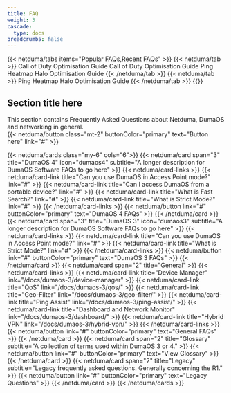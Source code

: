 ```yaml
---
title: FAQ
weight: 3
cascade:
  type: docs
breadcrumbs: false
---
```


<div class="flex gap-8 mt-4">
  <div class="flex-1 basis-1/5">
    {{< netduma/tabs items="Popular FAQs,Recent FAQs" >}}
      {{< netduma/tab >}}  
        <a class="my-2 text-text-primary hover:text-primary-main transition-colors no-underline cursor-pointer">Call of Duty Optimisation Guide</a>
        <a class="my-2 text-text-primary hover:text-primary-main transition-colors no-underline cursor-pointer">Call of Duty Optimisation Guide</a>
        <a class="my-2 text-text-primary hover:text-primary-main transition-colors no-underline cursor-pointer">Ping Heatmap</a>
        <a class="my-2 text-text-primary hover:text-primary-main transition-colors no-underline cursor-pointer">Halo Optimisation Guide</a>
      {{< /netduma/tab >}}
      {{< netduma/tab >}}
        <a class="my-2 text-text-primary hover:text-primary-main transition-colors no-underline cursor-pointer">Ping Heatmap</a>
        <a class="my-2 text-text-primary hover:text-primary-main transition-colors no-underline cursor-pointer">Halo Optimisation Guide</a>
      {{< /netduma/tab >}}
    {{</ netduma/tabs >}}
  </div>
  <div class="flex-1 flex flex-col gap-2">
    <h2 class="m-0">Section title here</h2>
    <div>This section contains Frequently Asked Questions about Netduma, DumaOS and networking in general.</div>
    {{< netduma/button class="mt-2" buttonColor="primary" text="Button here" link="#" >}}
  </div>
</div>

{{< netduma/cards class="my-6" cols="6">}}
  {{< netduma/card span="3" title="DumaOS 4" icon="dumaos4" subtitle="A longer description for DumaOS Software FAQs to go here" >}}
    {{< netduma/card-links >}}
      {{< netduma/card-link title="Can you use DumaOS in Access Point mode?" link="#" >}}
      {{< netduma/card-link title="Can I access DumaOS from a portable device?" link="#" >}}
      {{< netduma/card-link title="What is Fast Search?" link="#" >}}
      {{< netduma/card-link title="What is Strict Mode?" link="#" >}}
    {{< /netduma/card-links >}}
    {{< netduma/button link="#" buttonColor="primary" text="DumaOS 4 FAQs" >}}
  {{< /netduma/card >}}
  {{< netduma/card span="3" title="DumaOS 3" icon="dumaos3" subtitle="A longer description for DumaOS Software FAQs to go here" >}}
    {{< netduma/card-links >}}
      {{< netduma/card-link title="Can you use DumaOS in Access Point mode?" link="#" >}}
      {{< netduma/card-link title="What is Strict Mode?" link="#" >}}
    {{< /netduma/card-links >}}
    {{< netduma/button link="#" buttonColor="primary" text="DumaOS 3 FAQs" >}}
  {{< /netduma/card >}}
  {{< netduma/card span="2" title="General" >}}
    {{< netduma/card-links >}}
      {{< netduma/card-link title="Device Manager" link="/docs/dumaos-3/device-manager" >}}
      {{< netduma/card-link title="QoS" link="/docs/dumaos-3/qos/" >}}
      {{< netduma/card-link title="Geo-Filter" link="/docs/dumaos-3/geo-filter/" >}}
      {{< netduma/card-link title="Ping Assist" link="/docs/dumaos-3/ping-assist/" >}}
      {{< netduma/card-link title="Dashboard and Network Monitor" link="/docs/dumaos-3/dashboard/" >}}
      {{< netduma/card-link title="Hybrid VPN" link="/docs/dumaos-3/hybrid-vpn/" >}}
    {{< /netduma/card-links >}}
    {{< netduma/button link="#" buttonColor="primary" text="General FAQs" >}}
  {{< /netduma/card >}}
  {{< netduma/card span="2" title="Glossary" subtitle="A collection of terms used within DumaOS 3 or 4." >}}
    {{< netduma/button link="#" buttonColor="primary" text="View Glossary" >}}
  {{< /netduma/card >}}
  {{< netduma/card span="2" title="Legacy" subtitle="Legacy frequently asked questions. Generally concerning the R1." >}}
    {{< netduma/button link="#" buttonColor="primary" text="Legacy Questions" >}}
  {{< /netduma/card >}}
{{< /netduma/cards >}}